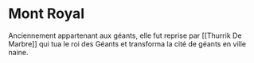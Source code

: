 # Mont Royal
Anciennement appartenant aux géants, elle fut reprise par [[Thurrik De Marbre]] qui tua le roi des Géants et transforma la cité de géants en ville naine. 